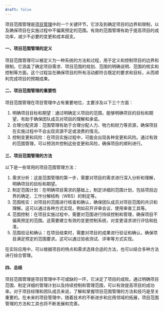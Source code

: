 ```yaml
---
draft: false
---
```


项目范围管理是[项目管理](https://cloud.baidu.com/product/icafe.html)中的一个关键环节，它涉及到确定项目的边界和限制，以及确保项目在实施过程中不偏离预定的范围。有效的范围管理有助于提高项目的成功率，减少不必要的变更和成本超支。

#### 一、项目范围管理的定义

项目范围管理可以被定义为一种系统的方法和过程，用于定义和控制项目的边界和限制。它涵盖了确定项目需求、项目范围的规划、范围的明确说明、范围的核实和控制等方面。这个过程旨在确保项目的所有活动都符合既定的要求和目标，从而顺利完成项目的预期成果。

#### 二、项目范围管理的重要性

项目范围管理在项目管理中占有重要地位，主要涉及以下三个方面：

1. 明确项目目标和期望：通过明确定义项目的范围，能够明确项目的目标和期望，有助于确保团队成员对项目的理解和承诺。
2. 合理分配资源：范围管理有助于合理分配人力、物力和财力等资源，确保项目在实施过程中不会出现资源不足或浪费的情况。
3. 控制变更和风险：在项目实施过程中，可能会出现各种变更和风险。通过有效的范围管理，可以预测并控制这些变更和风险，确保项目的顺利进行。

#### 三、项目范围管理的方法

以下是一些常用的项目范围管理方法：

1. 需求分析：这是范围管理的第一步，需要对项目的需求进行深入分析和理解，明确项目的目标和期望。
2. 制定范围计划：在明确项目需求的基础上，制定详细的范围计划，包括项目边界的确定、工作分解结构（WBS）的制定等。
3. 范围核实：对项目的范围进行核查和确认，确保团队成员对项目范围的共识和理解。这可以通过各种方式实现，例如召开评审会议、使用审查工具等。
4. 范围控制：在项目实施过程中，需要对范围进行持续控制和管理，确保项目不偏离预定的范围。这需要建立有效的变更控制系统，对变更请求进行评估和批准。
5. 范围验证和确认：在项目结束时，需要对项目的成果进行验证和确认，确保项目满足预定的范围要求。这可以通过验收测试、评审等方式实现。

在实际应用中，可以根据项目的特点和需求选择合适的方法，也可以结合多种方法进行综合管理。

#### 四、总结

项目范围管理是项目管理中不可或缺的一环，它决定了项目的成败。通过明确项目范围、制定详细的管理计划以及持续控制和管理范围，可以有效提高项目的成功率。对于项目经理和团队成员来说，了解和掌握项目范围管理的方法和技巧是至关重要的。在未来的项目管理中，随着技术的不断进步和应用领域的拓展，项目范围管理的方法和工具也将不断发展和完善。